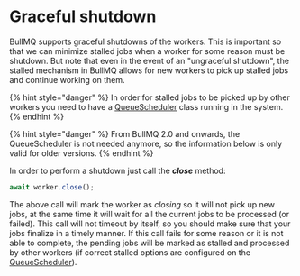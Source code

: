 # Graceful shutdown

BullMQ supports graceful shutdowns of the workers. This is important so that we can minimize stalled jobs when a worker for some reason must be shutdown. But note that even in the event of an "ungraceful shutdown", the stalled mechanism in BullMQ allows for new workers to pick up stalled jobs and continue working on them.

{% hint style="danger" %}
In order for stalled jobs to be picked up by other workers you need to have a [QueueScheduler](https://docs.bullmq.io/guide/queuescheduler) class running in the system.
{% endhint %}

{% hint style="danger" %}
From BullMQ 2.0 and onwards, the QueueScheduler is not needed anymore, so the information below is only valid for older versions.
{% endhint %}

In order to perform a shutdown just call the _**close**_ method:

```typescript
await worker.close();
```

The above call will mark the worker as _closing_ so it will not pick up new jobs, at the same time it will wait for all the current jobs to be processed \(or failed\). This call will not timeout by itself, so you should make sure that your jobs finalize in a timely manner. If this call fails for some reason or it is not able to complete, the pending jobs will be marked as stalled and processed by other workers \(if correct stalled options are configured on the [QueueScheduler](https://api.docs.bullmq.io/interfaces/QueueSchedulerOptions.html)\).
